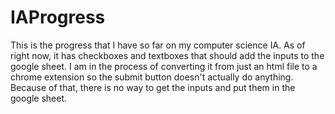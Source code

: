 # IAProgress

This is the progress that I have so far on my computer science IA. As of right now, it has checkboxes and textboxes that should add the inputs to the google sheet. I am in the process of converting it from just an html file to a chrome extension so the submit button doesn't actually do anything. Because of that, there is no way to get the inputs and put them in the google sheet. 
